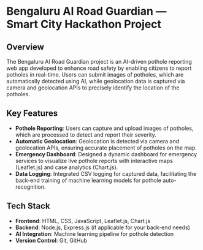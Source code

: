 # Bengaluru AI Road Guardian — Smart City Hackathon Project

## Overview
The Bengaluru AI Road Guardian project is an AI-driven pothole reporting web app developed to enhance road safety by enabling citizens to report potholes in real-time. Users can submit images of potholes, which are automatically detected using AI, while geolocation data is captured via camera and geolocation APIs to precisely identify the location of the potholes.

## Key Features
- **Pothole Reporting**: Users can capture and upload images of potholes, which are processed to detect and report their severity.
- **Automatic Geolocation**: Geolocation is detected via camera and geolocation APIs, ensuring accurate placement of potholes on the map.
- **Emergency Dashboard**: Designed a dynamic dashboard for emergency services to visualize live pothole reports with interactive maps (Leaflet.js) and case analytics (Chart.js).
- **Data Logging**: Integrated CSV logging for captured data, facilitating the back-end training of machine learning models for pothole auto-recognition.

## Tech Stack
- **Frontend**: HTML, CSS, JavaScript, Leaflet.js, Chart.js
- **Backend**: Node.js, Express.js (if applicable for your back-end needs)
- **AI Integration**: Machine learning pipeline for pothole detection
- **Version Control**: Git, GitHub
